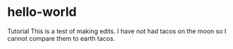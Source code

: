 # hello-world
Tutorial
This is a test of making edits. I have not had tacos on the moon so I cannot compare them to earth tacos.

